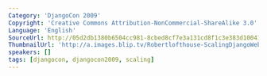 ```yaml
---
Category: 'DjangoCon 2009'
Copyright: 'Creative Commons Attribution-NonCommercial-ShareAlike 3.0'
Language: 'English'
SourceUrl: http://05d2db1380b6504cc981-8cbed8cf7e3a131cd8f1c3e383d10041.r93.cf2.rackcdn.com/djangocon-2009/13_scaling-django-web-applications.ogv
ThumbnailUrl: 'http://a.images.blip.tv/Robertlofthouse-ScalingDjangoWebApplications829.png'
speakers: []
tags: [djangocon, djangocon2009, scaling]
---
```

  

